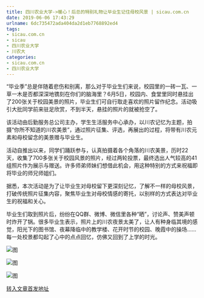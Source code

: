 ```yaml
---
title: 四川农业大学->暖心！后总的特别礼物让毕业生记住母校风景 | sicau.com.cn
date: 2019-06-06 17:43:29
urlname: 6dc735472ada404da2d1eb7768892ed4
tags: 
- sicau.com.cn
- sicau
- 四川农业大学
- 川农大
categories:
- sicau.com.cn
- 四川农业大学
---
```



“毕业季”总是伴随着悲伤和别离，那么对于毕业生们来说，校园里的一砖一瓦、一草一木是否都深深地镌刻在你们的脑海里？6月5日，校园内、食堂里同时悬挂出了200张关于校园美景的照片，毕业生们可自行取走喜欢的照片留作纪念。活动吸引大批同学前来驻足欣赏，不到半天，悬挂的照片的就被抢空了。

该活动由后勤服务总公司主办，学生生活服务中心承办，以川农记忆为主题，拍摄“你所不知道的川农美景”，通过照片征集、评选，再展出的过程，将带有川农元素和母校留念的美景赠与毕业生。

活动自推出以来，同学们踊跃参与，认真拍摄着各个角落的川农美景，历时22天，收集了700多张关于校园风景的照片，经过两轮投票，最终选出人气较高的41组照片作为展示与赠送。许多师弟师妹们想借此机会，用这种特别的方式来祝福即将毕业的师兄师姐们。

据悉，本次活动是为了让毕业生对母校留下更深刻记忆，了解不一样的母校风景，打破传统照片征集内容，聚焦毕业生对母校情感的寄托，以别样的方式表达对毕业生的祝福和关心。

毕业生们取到照片后，纷纷在QQ群、微博、微信里各种“晒”，讨论声、赞美声顿时炸开了锅。很多毕业生表示，照片上的川农夜景太美了，让人有种身临其境的感觉，阳光下的图书馆、夜幕降临中的教学楼、花开时节的校园、晚霞中的操场……每一处校景都勾起了心中的点点回忆，仿佛又回到了上学的时光。



![图](https://news.sicau.edu.cn/__local/1/DC/0A/A863B91671EC9ED60240CE399F1_18626484_173CA.jpg)

![图](https://news.sicau.edu.cn/__local/6/03/35/98B71618E6913D5256D96A25755_06B2E263_190C7.jpg)

![图](https://news.sicau.edu.cn/__local/5/CF/CE/DB70A4DC8C07218FD16D095B219_3ADFA78C_127E4.jpg)

[转入文章首发地址](https://news.sicau.edu.cn/info/1078/51975.htm)